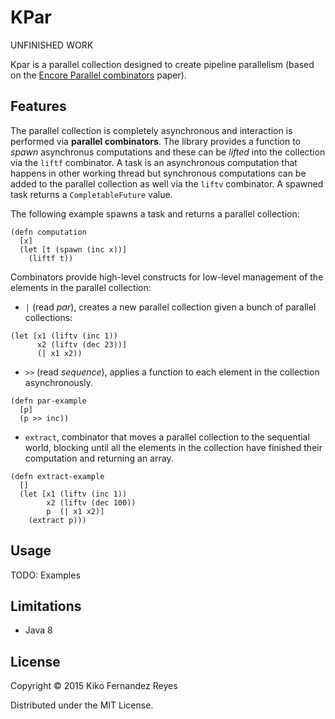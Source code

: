 # KPar

UNFINISHED WORK

Kpar is a parallel collection designed to create pipeline parallelism
(based on the [Encore Parallel combinators](http://link.springer.com/chapter/10.1007%2F978-3-319-18941-3_1)
paper).
 
## Features

The parallel collection is completely asynchronous and interaction is performed
via **parallel combinators**. The library provides a function to *spawn*
asynchronus computations and these can be *lifted* into the collection via
the `liftf` combinator. A task is an asynchronous computation that happens
in other working thread but synchronous computations can be added to the
parallel collection as well via the `liftv` combinator. A spawned task
returns a `CompletableFuture` value.

The following example spawns a task and returns a parallel collection:

```
(defn computation
  [x]
  (let [t (spawn (inc x))]
    (liftf t))
```

Combinators provide high-level constructs for low-level management of the
elements in the parallel collection:

- `|` (read *par*), creates a new parallel collection given a bunch
of parallel collections:

```
(let [x1 (liftv (inc 1))
      x2 (liftv (dec 23))]
      (| x1 x2))
```

- `>>` (read *sequence*), applies a function to each element in the
collection asynchronously.

```
(defn par-example
  [p]
  (p >> inc))
```

- `extract`, combinator that moves a parallel collection to the
sequential world, blocking until all the elements in the collection
have finished their computation and returning an array.

```
(defn extract-example
  []
  (let [x1 (liftv (inc 1))
        x2 (liftv (dec 100))
        p  (| x1 x2)]
    (extract p)))
```


## Usage

TODO: Examples

## Limitations

- Java 8

## License

Copyright © 2015 Kiko Fernandez Reyes

Distributed under the MIT License.
